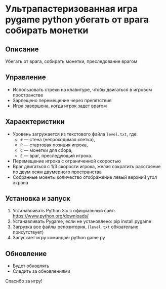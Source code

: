# Ультрапастеризованная игра pygame python убегать от врага собирать монетки

## Описание
Убегать от врага, собирать монетки, преследование врагом

## Управление
- Использовать стреки на клавитуре, чтобы двигаться в игровом пространстве
- Зарпещено перемещение через препятствия
- Игра завершена, когда игрок задет врагом

## Хараектеристики
- Уровень загружается из текстового файла `level.txt`, где:
  - `#` — стена (непроходимая клетка),
  - `P` — стартовая позиция игрока,
  - `C` — монетки для сбора,
  - `E` — враг, преследующий игрока.
- Перемещение игрока с ограниченной скоростью
- Враг двигаться с 1/3 скорости игрока, желая сократить расстояние по двум осям двумерного пространства
- Собранные моенты количество отображение левый верхний угол экрана

## Установка и запуск

1. Устанавливать Python 3.x с официальный сайт: https://www.python.org/downloads/
2. Устанавливать Pygame, если не установлено:
   pip install pygame
3. Загрузка все файлы репозитория, (`level.txt` обязательно присутствует)
4. Запускает игру командой:
   python game.py

## Обновление
- Будет обновлять
- Следить за обновлениями

Спасибо за игру!
